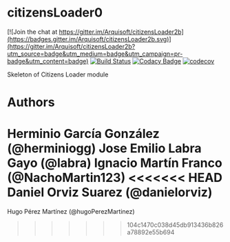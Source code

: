 # citizensLoader0

[![Join the chat at https://gitter.im/Arquisoft/citizensLoader2b](https://badges.gitter.im/Arquisoft/citizensLoader2b.svg)](https://gitter.im/Arquisoft/citizensLoader2b?utm_source=badge&utm_medium=badge&utm_campaign=pr-badge&utm_content=badge)
[![Build Status](https://travis-ci.org/Arquisoft/citizensLoader2b.svg?branch=master)](https://travis-ci.org/Arquisoft/citizensLoader2b)
[![Codacy Badge](https://api.codacy.com/project/badge/Grade/e680327c40a44a6b8378a8171066e341)](https://www.codacy.com/app/jelabra/citizensLoader2b?utm_source=github.com&utm_medium=referral&utm_content=Arquisoft/citizensLoader0&utm_campaign=badger)
[![codecov](https://codecov.io/gh/Arquisoft/citizensLoader2b/branch/master/graph/badge.svg)](https://codecov.io/gh/Arquisoft/citizensLoader2b)

Skeleton of Citizens Loader module

# Authors

Herminio García González (@herminiogg)
Jose Emilio Labra Gayo (@labra)
Ignacio Martín Franco (@NachoMartin123)
<<<<<<< HEAD
Daniel Orviz Suarez (@danielorviz)
=======
Hugo Pérez Martínez (@hugoPerezMartinez)
>>>>>>> 104c1470c038d45db913436b826a78892e55b694
